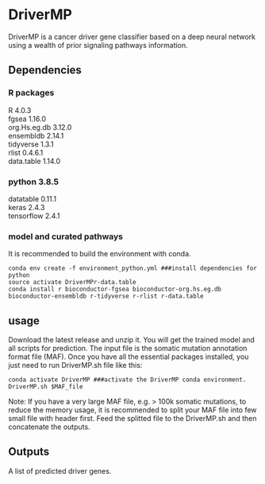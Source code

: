 # DriverMP
DriverMP is a cancer driver gene classifier based on a deep neural network using a wealth of prior signaling pathways information.
## Dependencies
### R packages
R 4.0.3  
fgsea 1.16.0  
org.Hs.eg.db 3.12.0  
ensembldb 2.14.1  
tidyverse 1.3.1  
rlist 0.4.6.1  
data.table 1.14.0  
  
### python 3.8.5
datatable 0.11.1  
keras 2.4.3  
tensorflow 2.4.1  

### model and curated pathways

It is recommended to build the environment with conda.
```
conda env create -f environment_python.yml ###install dependencies for python
source activate DriverMPr-data.table
conda install r bioconductor-fgsea bioconductor-org.hs.eg.db bioconductor-ensembldb r-tidyverse r-rlist r-data.table
```

## usage
Download the latest release and unzip it. You will get the trained model and all scripts for prediction.
The input file is the somatic mutation annotation format file (MAF). Once you have all the essential packages installed, you just need to run DriverMP.sh file like this:
```
conda activate DriverMP ###activate the DriverMP conda environment.
DriverMP.sh $MAF_file
```
Note: If you have a very large MAF file, e.g. > 100k somatic mutations, to reduce the memory usage, it is recommended to split your MAF file into few small file with header first. Feed the splitted file to the DriverMP.sh and then concatenate the outputs.

## Outputs
A list of predicted driver genes.
